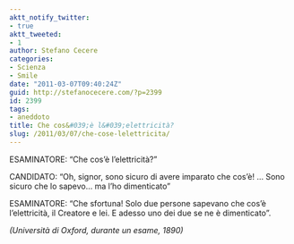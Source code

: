 ```yaml
---
aktt_notify_twitter:
- true
aktt_tweeted:
- 1
author: Stefano Cecere
categories:
- Scienza
- Smile
date: "2011-03-07T09:40:24Z"
guid: http://stefanocecere.com/?p=2399
id: 2399
tags:
- aneddoto
title: Che cos&#039;è l&#039;elettricità?
slug: /2011/03/07/che-cose-lelettricita/
---
```


ESAMINATORE: &#8220;Che cos&#8217;è l&#8217;elettricità?&#8221;
  
CANDIDATO: &#8220;Oh, signor, sono sicuro di avere imparato che cos&#8217;è! &#8230; Sono sicuro che lo sapevo&#8230; ma l&#8217;ho dimenticato&#8221;
  
ESAMINATORE: &#8220;Che sfortuna! Solo due persone sapevano che cos&#8217;è l&#8217;elettricità, il Creatore e lei. E adesso uno dei due se ne è dimenticato&#8221;.
  
_(Università di Oxford, durante un esame, 1890)_